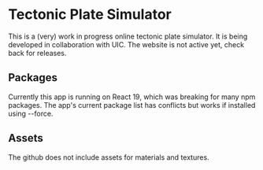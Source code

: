 # Tectonic Plate Simulator
This is a (very) work in progress online tectonic plate simulator. It is being developed in collaboration with UIC. The website is not active yet, check back for releases.

## Packages 
Currently this app is running on React 19, which was breaking for many npm packages. The app's current package list has conflicts but works if installed using --force. 

## Assets
The github does not include assets for materials and textures.